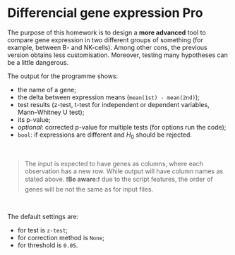 # Differencial gene expression Pro

The purpose of this homework is to design a **more advanced** tool to compare gene expression in two different groups of something (for example, between B- and NK-cells). Among other cons, the previous version obtains less customisation. Moreover, testing many hypotheses can be a little dangerous.

The output for the programme shows:
  - the name of a gene;
  - the delta between expression means (```mean(1st) - mean(2nd)```);
  - test results (z-test, t-test for independent or dependent variables, Mann–Whitney U test);
  - its p-value;
  - _optional_: corrected p-value for multiple tests (for options run the code);
  - ```bool```: if expressions are different and $H_0$ should be rejected.

</br>

> The input is expected to have genes as columns, where each observation has a new row. While output will have column names as stated above.
> :exclamation:**Be aware:**:exclamation: due to the script features, the order of genes will be not the same as for input files.

</br>

The default settings are:
  - for test is ```z-test```;
  - for correction method is ```None```;
  - for threshold is ```0.05```.
